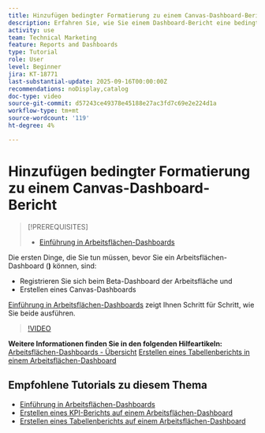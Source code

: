 ```yaml
---
title: Hinzufügen bedingter Formatierung zu einem Canvas-Dashboard-Bericht
description: Erfahren Sie, wie Sie einem Dashboard-Bericht eine bedingte Formatierung hinzufügen.
activity: use
team: Technical Marketing
feature: Reports and Dashboards
type: Tutorial
role: User
level: Beginner
jira: KT-18771
last-substantial-update: 2025-09-16T00:00:00Z
recommendations: noDisplay,catalog
doc-type: video
source-git-commit: d57243ce49378e45188e27ac3fd7c69e2e224d1a
workflow-type: tm+mt
source-wordcount: '119'
ht-degree: 4%

---
```


# Hinzufügen bedingter Formatierung zu einem Canvas-Dashboard-Bericht

>[!PREREQUISITES]
>
>* [Einführung in Arbeitsflächen-Dashboards](/help/reporting/canvas-dashboards/introduction-to-canvas-dashboards.md)

Die ersten Dinge, die Sie tun müssen, bevor Sie ein Arbeitsflächen-Dashboard (**)** können, sind:

* Registrieren Sie sich beim Beta-Dashboard der Arbeitsfläche und
* Erstellen eines Canvas-Dashboards

[Einführung in Arbeitsflächen-Dashboards](/help/reporting/canvas-dashboards/introduction-to-canvas-dashboards.md) zeigt Ihnen Schritt für Schritt, wie Sie beide ausführen.

>[!VIDEO](https://video.tv.adobe.com/v/3474973/?quality=12&learn=on&enablevpops)

**Weitere Informationen finden Sie in den folgenden Hilfeartikeln:**
[Arbeitsflächen-Dashboards - Übersicht](https://experienceleague.adobe.com/de/docs/workfront/using/reporting/canvas-dashboards/canvas-dashboards-overview)
[Erstellen eines Tabellenberichts in einem Arbeitsflächen-Dashboard](https://experienceleague.adobe.com/de/docs/workfront/using/reporting/canvas-dashboards/add-reports/build-table-report)

## Empfohlene Tutorials zu diesem Thema

* [Einführung in Arbeitsflächen-Dashboards](/help/reporting/canvas-dashboards/introduction-to-canvas-dashboards.md)
* [Erstellen eines KPI-Berichts auf einem Arbeitsflächen-Dashboard](/help/reporting/canvas-dashboards/create-a-kpi-report-on-a-canvas-dashboard.md)
* [Erstellen eines Tabellenberichts auf einem Arbeitsflächen-Dashboard](/help/reporting/canvas-dashboards/create-a-table-report-on-a-canvas-dashboard.md)

